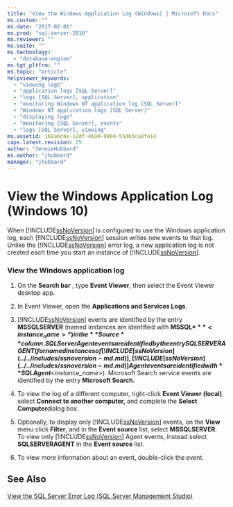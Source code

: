```yaml
---
title: "View the Windows Application Log (Windows) | Microsoft Docs"
ms.custom: ""
ms.date: "2017-02-01"
ms.prod: "sql-server-2016"
ms.reviewer: ""
ms.suite: ""
ms.technology: 
  - "database-engine"
ms.tgt_pltfrm: ""
ms.topic: "article"
helpviewer_keywords: 
  - "viewing logs"
  - "application logs [SQL Server]"
  - "logs [SQL Server], application"
  - "monitoring Windows NT application log [SQL Server]"
  - "Windows NT application logs [SQL Server]"
  - "displaying logs"
  - "monitoring [SQL Server], events"
  - "logs [SQL Server], viewing"
ms.assetid: 168a6c6e-12df-46a9-9904-55d63ca8fe14
caps.latest.revision: 25
author: "JennieHubbard"
ms.author: "jhubbard"
manager: "jhubbard"
---
```

# View the Windows Application Log (Windows 10)
  When [!INCLUDE[ssNoVersion](../../includes/ssnoversion-md.md)] is configured to use the Windows application log, each [!INCLUDE[ssNoVersion](../../includes/ssnoversion-md.md)] session writes new events to that log. Unlike the [!INCLUDE[ssNoVersion](../../includes/ssnoversion-md.md)] error log, a new application log is not created each time you start an instance of [!INCLUDE[ssNoVersion](../../includes/ssnoversion-md.md)].  
  
### View the Windows application log  
  
1.  On the **Search bar** , type **Event Viewer**, then select the Event Viewer desktop app.
  
2.  In Event Viewer, open the **Applications and Services Logs**.    
3.  [!INCLUDE[ssNoVersion](../../includes/ssnoversion-md.md)] events are identified by the entry **MSSQLSERVER** (named instances are identified with **MSSQL$***<instance_name>*) in the **Source** column. SQL Server Agent events are identified by the entry SQLSERVERAGENT (for named instances of [!INCLUDE[ssNoVersion](../../includes/ssnoversion-md.md)], [!INCLUDE[ssNoVersion](../../includes/ssnoversion-md.md)] Agent events are identified with **SQLAgent$**\<*instance_name*>). Microsoft Search service events are identified by the entry **Microsoft Search**.  
  
4.  To view the log of a different computer, right-click **Event Viewer (local)**, select **Connect to another computer,** and complete the **Select Computer**dialog box.  
  
5.  Optionally, to display only [!INCLUDE[ssNoVersion](../../includes/ssnoversion-md.md)] events, on the **View** menu click **Filter**, and in the **Event source** list, select **MSSQLSERVER**. To view only [!INCLUDE[ssNoVersion](../../includes/ssnoversion-md.md)] Agent events, instead select **SQLSERVERAGENT** in the **Event source** list.  
  
6.  To view more information about an event, double-click the event.  
  
## See Also  
 [View the SQL Server Error Log &#40;SQL Server Management Studio&#41;](../../relational-databases/performance/view-the-sql-server-error-log-sql-server-management-studio.md)  
  
  